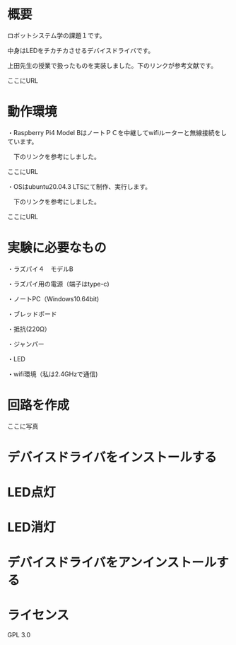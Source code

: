 # 概要
ロボットシステム学の課題１です。　

中身はLEDをチカチカさせるデバイスドライバです。

上田先生の授業で扱ったものを実装しました。下のリンクが参考文献です。

ここにURL

# 動作環境
・Raspberry Pi4 Model BはノートＰＣを中継してwifiルーターと無線接続をしています。

　下のリンクを参考にしました。
 
ここにURL

・OSはubuntu20.04.3 LTSにて制作、実行します。

　下のリンクを参考にしました。
 
ここにURL

# 実験に必要なもの
・ラズパイ４　モデルB 

・ラズパイ用の電源（端子はtype-c)

・ノートPC（Windows10.64bit)

・ブレッドボード

・抵抗(220Ω）

・ジャンパー

・LED

・wifi環境（私は2.4GHzで通信)


# 回路を作成
ここに写真

# デバイスドライバをインストールする


# LED点灯


# LED消灯


# デバイスドライバをアンインストールする


# ライセンス
GPL 3.0
